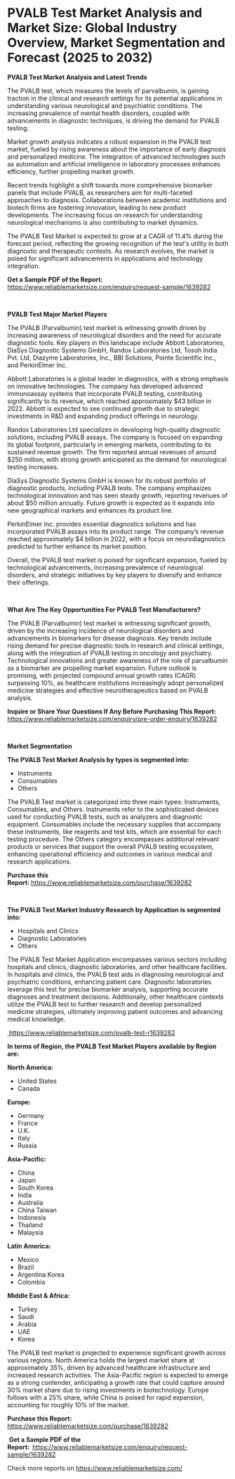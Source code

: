 <p><h1>PVALB Test Market Analysis and Market Size: Global Industry Overview, Market Segmentation and Forecast (2025 to 2032)</h1></p><p><strong>PVALB Test Market Analysis and Latest Trends</strong></p>
<p><p>The PVALB test, which measures the levels of parvalbumin, is gaining traction in the clinical and research settings for its potential applications in understanding various neurological and psychiatric conditions. The increasing prevalence of mental health disorders, coupled with advancements in diagnostic techniques, is driving the demand for PVALB testing.</p><p>Market growth analysis indicates a robust expansion in the PVALB test market, fueled by rising awareness about the importance of early diagnosis and personalized medicine. The integration of advanced technologies such as automation and artificial intelligence in laboratory processes enhances efficiency, further propelling market growth. </p><p>Recent trends highlight a shift towards more comprehensive biomarker panels that include PVALB, as researchers aim for multi-faceted approaches to diagnosis. Collaborations between academic institutions and biotech firms are fostering innovation, leading to new product developments. The increasing focus on research for understanding neurological mechanisms is also contributing to market dynamics. </p><p>The PVALB Test Market is expected to grow at a CAGR of 11.4% during the forecast period, reflecting the growing recognition of the test's utility in both diagnostic and therapeutic contexts. As research evolves, the market is poised for significant advancements in applications and technology integration.</p></p>
<p><strong>Get a Sample PDF of the Report:&nbsp;</strong> <a href="https://www.reliablemarketsize.com/enquiry/request-sample/1639282?utm_campaign=2603&utm_medium=2&utm_source=Github&utm_content=ia&utm_term=03032025&utm_id=pvalb-test">https://www.reliablemarketsize.com/enquiry/request-sample/1639282</a></p>
<p>&nbsp;</p>
<p><strong>PVALB Test Major Market Players</strong></p>
<p><p>The PVALB (Parvalbumin) test market is witnessing growth driven by increasing awareness of neurological disorders and the need for accurate diagnostic tools. Key players in this landscape include Abbott Laboratories, DiaSys Diagnostic Systems GmbH, Randox Laboratories Ltd, Tosoh India Pvt. Ltd, Diazyme Laboratories, Inc., BBI Solutions, Pointe Scientific Inc., and PerkinElmer Inc.</p><p>Abbott Laboratories is a global leader in diagnostics, with a strong emphasis on innovative technologies. The company has developed advanced immunoassay systems that incorporate PVALB testing, contributing significantly to its revenue, which reached approximately $43 billion in 2022. Abbott is expected to see continued growth due to strategic investments in R&D and expanding product offerings in neurology.</p><p>Randox Laboratories Ltd specializes in developing high-quality diagnostic solutions, including PVALB assays. The company is focused on expanding its global footprint, particularly in emerging markets, contributing to its sustained revenue growth. The firm reported annual revenues of around $250 million, with strong growth anticipated as the demand for neurological testing increases.</p><p>DiaSys Diagnostic Systems GmbH is known for its robust portfolio of diagnostic products, including PVALB tests. The company emphasizes technological innovation and has seen steady growth, reporting revenues of about $50 million annually. Future growth is expected as it expands into new geographical markets and enhances its product line.</p><p>PerkinElmer Inc. provides essential diagnostics solutions and has incorporated PVALB assays into its product range. The company’s revenue reached approximately $4 billion in 2022, with a focus on neurodiagnostics predicted to further enhance its market position.</p><p>Overall, the PVALB test market is poised for significant expansion, fueled by technological advancements, increasing prevalence of neurological disorders, and strategic initiatives by key players to diversify and enhance their offerings.</p></p>
<p>&nbsp;</p>
<p><strong>What Are The Key Opportunities For PVALB Test Manufacturers?</strong></p>
<p><p>The PVALB (Parvalbumin) test market is witnessing significant growth, driven by the increasing incidence of neurological disorders and advancements in biomarkers for disease diagnosis. Key trends include rising demand for precise diagnostic tools in research and clinical settings, along with the integration of PVALB testing in oncology and psychiatry. Technological innovations and greater awareness of the role of parvalbumin as a biomarker are propelling market expansion. Future outlook is promising, with projected compound annual growth rates (CAGR) surpassing 10%, as healthcare institutions increasingly adopt personalized medicine strategies and effective neurotherapeutics based on PVALB analysis.</p></p>
<p><strong>Inquire or Share Your Questions If Any Before Purchasing This Report:</strong> <a href="https://www.reliablemarketsize.com/enquiry/pre-order-enquiry/1639282?utm_campaign=2603&utm_medium=2&utm_source=Github&utm_content=ia&utm_term=03032025&utm_id=pvalb-test">https://www.reliablemarketsize.com/enquiry/pre-order-enquiry/1639282</a></p>
<p>&nbsp;</p>
<p><strong>Market Segmentation</strong></p>
<p><strong>The PVALB Test Market Analysis by types is segmented into:</strong></p>
<p><ul><li>Instruments</li><li>Consumables</li><li>Others</li></ul></p>
<p><p>The PVALB Test market is categorized into three main types: Instruments, Consumables, and Others. Instruments refer to the sophisticated devices used for conducting PVALB tests, such as analyzers and diagnostic equipment. Consumables include the necessary supplies that accompany these instruments, like reagents and test kits, which are essential for each testing procedure. The Others category encompasses additional relevant products or services that support the overall PVALB testing ecosystem, enhancing operational efficiency and outcomes in various medical and research applications.</p></p>
<p><strong>Purchase this Report:&nbsp;</strong><a href="https://www.reliablemarketsize.com/purchase/1639282?utm_campaign=2603&utm_medium=2&utm_source=Github&utm_content=ia&utm_term=03032025&utm_id=pvalb-test">https://www.reliablemarketsize.com/purchase/1639282</a></p>
<p>&nbsp;</p>
<p><strong>The PVALB Test Market Industry Research by Application is segmented into:</strong></p>
<p><ul><li>Hospitals and Clinics</li><li>Diagnostic Laboratories</li><li>Others</li></ul></p>
<p><p>The PVALB Test Market Application encompasses various sectors including hospitals and clinics, diagnostic laboratories, and other healthcare facilities. In hospitals and clinics, the PVALB test aids in diagnosing neurological and psychiatric conditions, enhancing patient care. Diagnostic laboratories leverage this test for precise biomarker analysis, supporting accurate diagnoses and treatment decisions. Additionally, other healthcare contexts utilize the PVALB test to further research and develop personalized medicine strategies, ultimately improving patient outcomes and advancing medical knowledge.</p></p>
<p><a href="https://www.reliablemarketsize.com/pvalb-test-r1639282?utm_campaign=2603&utm_medium=2&utm_source=Github&utm_content=ia&utm_term=03032025&utm_id=pvalb-test">&nbsp;https://www.reliablemarketsize.com/pvalb-test-r1639282</a></p>
<p><strong>In terms of Region, the PVALB Test Market Players available by Region are:</strong></p>
<p>
    <p> <strong> North America: </strong>
        <ul>
            <li>United States</li>
            <li>Canada</li>
        </ul>
        </p> 
    <p> <strong> Europe: </strong>
        <ul>
            <li>Germany</li>
            <li>France</li>
            <li>U.K.</li>
            <li>Italy</li>
            <li>Russia</li>
        </ul>
        </p> 
    <p> <strong> Asia-Pacific: </strong>
        <ul>
            <li>China</li>
            <li>Japan</li>
            <li>South Korea</li>
            <li>India</li>
            <li>Australia</li>
            <li>China Taiwan</li>
            <li>Indonesia</li>
            <li>Thailand</li>
            <li>Malaysia</li>
        </ul>
        </p> 
    <p> <strong> Latin America: </strong>
        <ul>
            <li>Mexico</li>
            <li>Brazil</li>
            <li>Argentina Korea</li>
            <li>Colombia</li>
        </ul>
        </p> 
    <p> <strong> Middle East & Africa: </strong>
        <ul>
            <li>Turkey</li>
            <li>Saudi</li>
            <li>Arabia</li>
            <li>UAE</li>
            <li>Korea</li>
        </ul>
    </p>
    </p>
<p><p>The PVALB test market is projected to experience significant growth across various regions. North America holds the largest market share at approximately 35%, driven by advanced healthcare infrastructure and increased research activities. The Asia-Pacific region is expected to emerge as a strong contender, anticipating a growth rate that could capture around 30% market share due to rising investments in biotechnology. Europe follows with a 25% share, while China is poised for rapid expansion, accounting for roughly 10% of the market.</p></p>
<p><strong>Purchase this Report: </strong><a href="https://www.reliablemarketsize.com/purchase/1639282?utm_campaign=2603&utm_medium=2&utm_source=Github&utm_content=ia&utm_term=03032025&utm_id=pvalb-test">https://www.reliablemarketsize.com/purchase/1639282</a></p>
<p>&nbsp;<strong>Get a Sample PDF of the Report:&nbsp;&nbsp;</strong><a href="https://www.reliablemarketsize.com/enquiry/request-sample/1639282?utm_campaign=2603&utm_medium=2&utm_source=Github&utm_content=ia&utm_term=03032025&utm_id=pvalb-test">https://www.reliablemarketsize.com/enquiry/request-sample/1639282</a></p>
<p><strong></strong></p>
<p>Check more reports on <a href="https://www.reliablemarketsize.com/?utm_campaign=2603&utm_medium=2&utm_source=Github&utm_content=ia&utm_term=03032025&utm_id=pvalb-test">https://www.reliablemarketsize.com/</a></p>